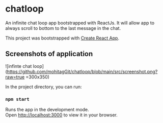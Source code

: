 # chatloop
An infinite chat loop app bootstrapped with ReactJs. It will allow app to always scroll to bottom to the last message in the chat.

This project was bootstrapped with [Create React App](https://github.com/facebook/create-react-app).


## Screenshots of application

![infinte chat loop](https://github.com/mohitagGit/chatloop/blob/main/src/screenshot.png?raw=true =300x350)

In the project directory, you can run:

### `npm start`

Runs the app in the development mode.\
Open [http://localhost:3000](http://localhost:3000) to view it in your browser.
